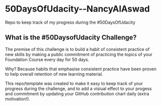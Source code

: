 

# 50DaysOfUdacity--NancyAlAswad

Repo to keep track of my progress during the #50DaysOfUdacity



## What is the #50DaysofUdacity Challenge?


The premise of this challenge is to build a habit of consistent practice of new skills by making a public commitment of practicing the topics of your Foundation Course every day for 50 days.

Why? Because habits that emphasise consistent practice have been proven to help overall retention of new learning material.

This repo/template was created to make it easy to keep track of your progress during the challenge, and to add a visiual effect to your progess and commitment by updating your GitHub contribution chart daily (extra motivation!).
